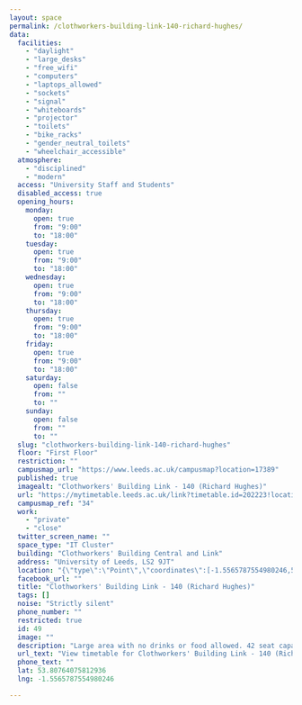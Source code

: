 ```yaml
---
layout: space
permalink: /clothworkers-building-link-140-richard-hughes/
data:
  facilities:
    - "daylight"
    - "large_desks"
    - "free_wifi"
    - "computers"
    - "laptops_allowed"
    - "sockets"
    - "signal"
    - "whiteboards"
    - "projector"
    - "toilets"
    - "bike_racks"
    - "gender_neutral_toilets"
    - "wheelchair_accessible"
  atmosphere:
    - "disciplined"
    - "modern"
  access: "University Staff and Students"
  disabled_access: true
  opening_hours:
    monday:
      open: true
      from: "9:00"
      to: "18:00"
    tuesday:
      open: true
      from: "9:00"
      to: "18:00"
    wednesday:
      open: true
      from: "9:00"
      to: "18:00"
    thursday:
      open: true
      from: "9:00"
      to: "18:00"
    friday:
      open: true
      from: "9:00"
      to: "18:00"
    saturday:
      open: false
      from: ""
      to: ""
    sunday:
      open: false
      from: ""
      to: ""
  slug: "clothworkers-building-link-140-richard-hughes"
  floor: "First Floor"
  restriction: ""
  campusmap_url: "https://www.leeds.ac.uk/campusmap?location=17389"
  published: true
  imagealt: "Clothworkers' Building Link - 140 (Richard Hughes)"
  url: "https://mytimetable.leeds.ac.uk/link?timetable.id=202223!location!6856E1BEE4EE6ABF22261FF5840C4E60"
  campusmap_ref: "34"
  work:
    - "private"
    - "close"
  twitter_screen_name: ""
  space_type: "IT Cluster"
  building: "Clothworkers' Building Central and Link"
  address: "University of Leeds, LS2 9JT"
  location: "{\"type\":\"Point\",\"coordinates\":[-1.5565787554980246,53.80764075812936]}"
  facebook_url: ""
  title: "Clothworkers' Building Link - 140 (Richard Hughes)"
  tags: []
  noise: "Strictly silent"
  phone_number: ""
  restricted: true
  id: 49
  image: ""
  description: "Large area with no drinks or food allowed. 42 seat capacity."
  url_text: "View timetable for Clothworkers' Building Link - 140 (Richard Hughes)"
  phone_text: ""
  lat: 53.80764075812936
  lng: -1.5565787554980246

---
```

